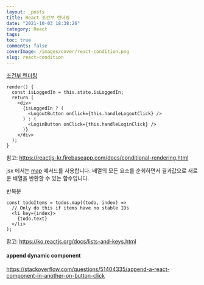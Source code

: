 ```yaml
---
layout: _posts
title: React 조건부 렌더링
date: "2021-10-03 18:38:26"
category: React
tags:
toc: true
comments: false
coverImage: /images/cover/react-condition.png
slug: react-condition
---
```


[조건부 렌더링](https://ko.reactjs.org/docs/conditional-rendering.html)
<!-- more -->
```
render() {
  const isLoggedIn = this.state.isLoggedIn;
  return (
    <div>
      {isLoggedIn ? (
        <LogoutButton onClick={this.handleLogoutClick} />
      ) : (
        <LoginButton onClick={this.handleLoginClick} />
      )}
    </div>
  );
}
```

참고: https://reactjs-kr.firebaseapp.com/docs/conditional-rendering.html

jsx 에서는 [map](https://developer.mozilla.org/ko/docs/Web/JavaScript/Reference/Global_Objects/Array/map) 메서드를 사용합니다. 배열의 모든 요소를 순회하면서 결과값으로 새로운 배열을 반환할 수 있는 함수입니다.

반복문

```
const todoItems = todos.map((todo, index) =>
  // Only do this if items have no stable IDs
  <li key={index}>
    {todo.text}
  </li>
);
```

참고:
https://ko.reactjs.org/docs/lists-and-keys.html

#### append dynamic component

https://stackoverflow.com/questions/51404335/append-a-react-component-in-another-on-button-click
